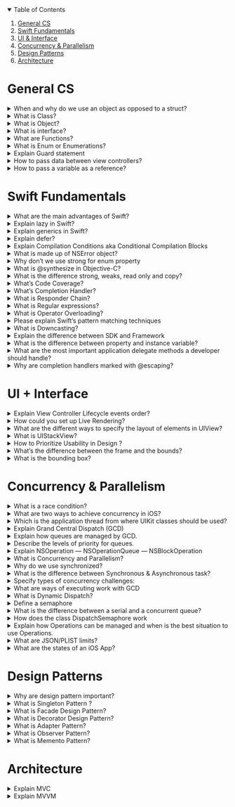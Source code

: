 <!-- TABLE OF CONTENTS -->
<details open="open">
  <summary>Table of Contents</summary>
  <ol>
    <li><a href="#General-CS">General CS</a></li>
    <li><a href="#Swift-Fundamentals">Swift Fundamentals</a></li>
    <li><a href="#UI-&-Interface">UI & Interface</a></li>
    <li><a href="#Concurrency-&-Parallelism">Concurrency & Parallelism</a></li>
    <li><a href="#Design-Patterns">Design Patterns</a></li>
    <li><a href="#Architecture">Architecture</a></li>
  </ol>
</details>

# General CS

<details>
<summary>
When and why do we use an object as opposed to a struct?
</summary>

| Struct      | Class (Object) |
| :---        |    :--------:  |
| value type | reference type | 
| organized memory |  full object oriented functionality<br> (methods, data, virtual functions, <br>inheritance, etc) |

- When you copy a struct, you end up with two unique copies of the data

- When you copy a class, you end up with two references to one instance of the data

- **Struct** is faster than Class because: To store class, Apple first finds memory in Heap, then maintain the extra field to RETAIN count. Also, store reference of Heap into Stack. So when it comes to access part, it has to process stack and heap

</details>

<details>
<summary>
What is Class?
</summary>

A **class** is an object and how it works. i.e., a class is like a blueprint of an object
</details>

<details>
<summary>
What is Object?
</summary>
An object is an instance of a class
</details>

<details>
<summary>
What is interface?
</summary>

- Like a class, an interface defines methods

- Unlike a class, an interface never implements methods;

- classes that implement the interface implement the methods defined by the interface
</details>

<details>
<summary>
What are Functions?
</summary>
self contained chunks of code that perform specific tasks 
</details>

<details>
<summary>
What is Enum or Enumerations?
</summary>

- **Enumerations** define a finite number of states, and can bundle associated values with each individual state

- you can use them to model the state of your app and its internal processes
</details>


<details>
<summary>
Explain Guard statement
</summary>
a statement that is essentially a redirection or early exit of a statement or function to prevent crashing and incorrect data
</details>


<details>
<summary>
How to pass data between view controllers?
</summary>
There are 3 ways to pass data between view controllers.

- **Segue**, in prepareForSegue method (Forward) - visual connectors between view controllers in storyboards

- **Delegate** (Backward) - design pattern that allows one object to send messages to another object when a specific event happens.

- **Setting variable directly** (Forward) - getting/settings variables within classes 

</details>

<details>
<summary>
How to pass a variable as a reference?
</summary>
there are two types of variables: reference and value types. 

- by passing value type, the variable will create a copy of its data

- by passing reference type variable will just point to the original data in the memory

Arguments are passed by assignment. The rationale behind this is twofold:

- the parameter passed in is actually a reference to an object (but the reference is passed by value)

- some data types are mutable, but others aren't
</details>


# Swift Fundamentals

<details>
<summary>
What are the main advantages of Swift?
</summary>

- **Optional Types**, which make applications crash-resistant

- **Built-in error handling**

- **Closures**: self-contained blocks of functionality that can be passed around and used in your code

- **Much faster compared to other languages**

- **Type-safe language**

- **Supports pattern matching**
</details>

<details>
<summary>
Explain lazy in Swift?
</summary>

An initial value of the **lazy** stored properties is calculated only when the property is called for the first time
</details>

<details>
<summary>
 Explain generics in Swift?
</summary>

**Generics** create code that does not get specific about underlying data types

Provides for optimization of code by allowing us to know what type it is going to contain
</details>

<details>
<summary>
Explain defer?
</summary>

**defer** keyword which provides a block of code that will be executed in the case when execution is leaving the current scope
</details>

<details>
<summary>
Explain Compilation Conditions aka Conditional Compilation Blocks
</summary>
A conditional compilation block allows code to be conditionally compiled depending on the value of one or more compilation conditions.

Every conditional compilation block begins with the **#if** compilation directive and ends with the **#endif** compilation directive.

### Sample Code

```Swift
#if compiler(>=5)
print("Compiled with the Swift 5 compiler or later")
#endif
#if swift(>=4.2)
print("Compiled in Swift 4.2 mode or later")
#endif
#if compiler(>=5) && swift(<5)
print("Compiled with the Swift 5 compiler or later in a Swift mode earlier than 5")
#endif
// Prints "Compiled with the Swift 5 compiler or later"
// Prints "Compiled in Swift 4.2 mode or later"
// Prints "Compiled with the Swift 5 compiler or later in a Swift mode earlier than 5"
```
</details>

<details>
<summary>
What is made up of NSError object?
</summary>
NSError is information about an error condition including a domain, a domain-specific error code, and application-specific information (i.e. user info dictionary).

### Sample Code

```Swift
init(domain: String, code: Int, userInfo: [String : Any]?)
// Returns an NSError object initialized for a given domain and code with a given userInfo dictionary.
```
</details>



<details>
<summary>
Why don’t we use strong for enum property
</summary>
Enums are not objects, so we don’t specify strong or weak
</details>

<details>
<summary>
What is @synthesize in Objective-C?
</summary>
Synthesize generates getter and setter methods for your property.
</details>


<details>
<summary>
What is the difference strong, weaks, read only and copy?
</summary>
strong, weak, assign property attributes define how memory for that property will be managed.

**Strong** means that the reference count will be increased and the reference to it will be maintained through the life of the object

**Weak** ( non-strong reference ), means that we are pointing to an object but not increasing its reference count. It’s often used when creating a parent child relationship. The parent has a strong reference to the child but the child only has a weak reference to the parent.

**Read-only**, we can set the property initially but then it can’t be changed.

**Copy** means that we’re copying the value of the object when it’s created. Also prevents its value from changing.

</details>

<details>
<summary>
What’s Code Coverage?
</summary>
Code coverage is a metric that helps us to measure the value of our unit tests.
</details>

<details>
<summary>
What’s Completion Handler?
</summary>
A completion handler is a closure (“a self-contained block of functionality that can be passed around and used in your code”). It gets passed to a function as an argument and then called when that function is done.

The completion handler takes a chunk of code with 3 arguments: **(NSData?, NSURLResponse?, NSError?)**

They're super convenient when making an API call, and we need to do something when that task is done, like updating the UI to show the data from the API call.
</details>


<details>
<summary>
What is Responder Chain?
</summary>

A **ResponderChain** is a hierarchy of objects that have the opportunity to respond to events received
</details>


<details>
<summary>
What is Regular expressions?
</summary>

**Regular expressions** are special string patterns that describe how to search through a string
</details>


<details>
<summary>
What is Operator Overloading?
</summary>

**Operator overloading** allows us to change how existing operators behave with types that both already exist. 

**Operators** are those symbols like `+`, `*`, and `/`
</details>

<details>
<summary>
Please explain Swift’s pattern matching techniques
</summary>

- **Tuple patterns** are used to match values of corresponding tuple types

- **Type-casting patterns** allow you to cast or match types

- **Wildcard patterns** match and ignore any kind and type of value

- **Optional patterns** are used to match optional values

- **Enumeration case patterns** match cases of existing enumeration types

- **Expression patterns** allow you to compare a given value against a given expression

</details>


<details>
<summary>
What is Downcasting?
</summary>
When we’re casting an object to another type in Objective-C, it’s pretty simple since there’s only one way to do it. In Swift, though, there are two ways to cast — one that’s safe and one that’s not.

- **as** used for upcasting and type casting to bridged type

- **as?** used for safe casting, return nil if failed

- **as!** used to force casting, crash if failed. should only be used when we know the downcast will succeed
</details>


<details>
<summary>
Explain the difference between SDK and Framework
</summary>

**SDK** is a set of software development tools. This set is used for the creation of applications. 

**Framework** is basically a platform which is used for developing software applications. It provides the necessary foundation on which the programs can be developed for a specific platform. 

SDK and Framework complement each other, and SDKs are available for frameworks.
</details>

<details>
<summary>
What is the difference between property and instance variable?
</summary>

**Property** is a more abstract concept. 

**Instance** variable is literally just a storage slot, as a slot in a struct. 

Normally other objects are never supposed to access them directly. Usually, a property will return or set an instance variable, but it could use data from several or none at all.
</details>

<details>
<summary>
What are the most important application delegate methods a developer should handle?
</summary>
The seven most important application delegate methods a developer should handle are:

- **application:willFinishLaunchingWithOptions**
    Method called when the launch process is initiated. This is the first opportunity to execute any code within the app.

- **application:didFinishLaunchingWithOptions**
    Method called when the launch process is nearly complete. Since this method is called is before any of the app’s windows are displayed, it is the last opportunity to prepare the interface and make any final adjustments.

- **applicationDidBecomeActive**
    Once the application has become active, the application delegate will receive a callback notification message via the method applicationDidBecomeActive.
    
    This method is also called each time the app returns to an active state from a previous switch to inactive from a resulting phone call or SMS.

- **applicationWillResignActive**
    There are several conditions that will spawn the **applicationWillResignActive** method. 
    
    Each time a temporary event, such as a phone call, happens this method gets called. It is also important to note that “quitting” an iOS app does not terminate the processes, but rather moves the app to the background.

- **applicationDidEnterBackground**
    This method is called when an iOS app is running, but no longer in the foreground. 
    
    In other words, the user interface is not currently being displayed. 
    
    The app has approximately five seconds to perform tasks and return. If the method does not return within five seconds, the application is terminated.

- **applicationWillEnterForeground**
    This method is called as an app is preparing to move from the background to the foreground. 
    
    The app, however, is not moved into an active state without the **applicationDidBecomeActive** method being called. This method gives a developer the opportunity to re-establish the settings of the previous running state before the app becomes active.

- **applicationWillTerminate**
    This method notifies your application delegate when a termination event has been triggered. 
    
    Hitting the home button no longer quits the application. 
    
    Force quitting the iOS app, or shutting down the device triggers the **applicationWillTerminate** method. This is an opportunity to save the application configuration, settings, and user preferences.

### Two more delegate functions come with iOS13

- **configurationForConnecting**
    It returns the configuration data for UIKit to use when creating a new scene.

- **didDiscardSceneSessions**
    This method is called as an app’s user closed one or more scenes via the app switcher.
</details>

<details>
<summary>
Why are completion handlers marked with @escaping?
</summary>
Because they are executed some point after the enclosing function has been executed.
</details>


# UI + Interface

<details>
<summary>
Explain View Controller Lifecycle events order?
</summary>
There are a few different lifecycle events:

- **loadView**

    Creates the view that the controller manages. It’s only called when the view controller is created and only when done programatically. It is responsible for making the view property exist in the first place.

- **viewDidLoad**

    Called after the controller’s view is loaded into memory. It’s only called when the view is created.

- **viewWillAppear**

    It’s called whenever the view is presented on the screen. In this step the view has bounds defined but the orientation is not applied.

- **viewWillLayoutSubviews**

    Called to notify the view controller that its view is about to layout its subviews. This method is called every time the frame changes

- **viewDidLayoutSubviews**

    Called to notify the view controller that its view has just laid out its subviews. Make additional changes here after the view lays out its subviews.

- **viewDidAppear**

    Notifies the view controller that its view was added to a view hierarchy.

- **viewWillDisappear**

    Before the transition to the next view controller happens and the origin view controller gets removed from screen, this method gets called.

- **viewDidDisappear**

    After a view controller gets removed from the screen, this method gets called. You usually override this method to stop tasks that are should not run while a view controller is not on screen.

- **viewWillTransition(to:with:)**

    When the interface orientation changes, UIKit calls this method on the window’s root view controller before the size changes are about to be made. The root view controller then notifies its child view controllers, propagating the message throughout the view controller hierarchy.
</details>

<details>
<summary>
How could you set up Live Rendering?
</summary>
The attribute @IBDesignable lets Interface Builder perform live updates on a particular view. 

**IBDesignable** requires Init frame to be defined as well in UIView class.

### Sample Code

```Swift 
@IBDesignable 
class MyCustomView: UIView {
   let textLabel = UILabel()

   required init(coder aDecoder: NSCoder) {
         super.init(coder: aDecoder)!
         setupView()
   }
   override init(frame: CGRect) {
          super.init(frame: frame)
          setupView()
   }
```
</details>

<details>
<summary>
What are the different ways to specify the layout of elements in UIView?
</summary>

There are few common ways to specify the layout of elements in a UIView:

- Using **InterfaceBuilder**, you can add a **XIB** file to your project, layout elements within it, then load the XIB in your application code (either automatically, based on naming conventions, or manually)

- Also, using InterfaceBuilder you can create a storyboard for your application

- Use **NSLayoutConstraints** to have elements in a view arranged by Auto Layout

- Create **CGRects** describing the exact coordinates for each element and pass them to UIView

</details>

<details>
<summary>
What is UIStackView?
</summary>

**UIStackView** provides a way to layout a series of views horizontally or vertically. 

We can define how the contained views adjust themselves to the available space.
</details>

<details>
<summary>
How to Prioritize Usability in Design ?
</summary>
Broke down its design process to prioritize usability in 4 steps:

- Think like the user, then design the UX.

- Remember that users are people, not demographics.

- When promoting an app, consider all the situations in which it could be useful.

- Keep working on the utility of the app even after launch.
</details>

<details>
<summary>
What’s the difference between the frame and the bounds?
</summary>

The **bounds** of a UIView is the rectangle, expressed as a location (x,y) and size (width, height) relative to its own coordinate system (0,0). 

The **frame** of a UIView is the rectangle, expressed as a location (x,y) and size (width, height) relative to the superview or parent view it is contained within.

### This means a few things:

- If you create a view at X:0, Y:0, width:100, height:100, its frame and bounds are the same.

- If you move that view to X:100, its frame will reflect that change but its bounds will not. Remember, the bounds is relative to the view’s own space, and internally to the view nothing has changed.

- If you transform the view, e.g. rotating it or scaling it up, the frame will change to reflect that, but the bounds still won’t – as far as the view is concerned internally, it hasn’t changed.

Generally it’s better to modify bounds plus center and transform, and let UIKit calculate the frame for you.
</details>

<details>
<summary>
What is the bounding box?
</summary>
The bounding box is a term used in geometry; it refers to the smallest measure (area or volume) within which a given set of points.
</details>


# Concurrency & Parallelism

<details>
<summary>
What is a race condition?
</summary>

A **race condition** occurs when two or more threads can access shared data and they try to change it at the same time.

</details>

<details>
<summary>
What are two ways to achieve concurrency in iOS?
</summary>
Dispatch queues, Operation queues, handling threads manually.
</details>

<details>
<summary>
Which is the application thread from where UIKit classes should be used?
</summary>
The main thread.
</details>

<details>
<summary>
Explain Grand Central Dispatch (GCD)
</summary>

GCD is a library that provides a low-level and object-based API to run tasks concurrently while managing threads behind the scenes

</details>

<details>
<summary>
Explain how queues are managed by GCD.
</summary>

</details>

<details>
<summary>
Describe the levels of priority for queues.
</summary>

- **.userInteractive** - interacting with users
    high

- **.userInitiated** - initiated/started by user 
    default

- **.utility**
    low

- **.background**
    background

</details>

<details>
<summary>
Explain NSOperation — NSOperationQueue — NSBlockOperation
</summary>

</details>

<details>
<summary>
What is Concurrency and Parallelism?
</summary>

- **Concurrency**: the ability to decompose a program, algorithm, or problem into smaller components or units that can be executed out-of-order, or in partial order, without affecting the final outcome. ie. **Concurrency** is the act of dividing up work.

- **Parallelism**: Parallel programming utilizes a shift from procedural tasks, which run sequentially, to tasks that run at the same time.

### Short of it:

- **Concurrency** is about dealing with lots of things at once.

- **Parallelism** is about doing lots of things at once

</details>

<details>
<summary>
Why do we use synchronized?
</summary>
Synchronized guarantees that only one thread can be executing that code in the block at any given time.
</details>

<details>
<summary>
What is the difference between Synchronous & Asynchronous task?
</summary>

**Synchronous**: waits until the task have completed 

**Asynchronous**: completes a task in the background and can notify you when complete
</details>

<details>
<summary>
Specify types of concurrency challenges: 
</summary>

- **Deadlocks**: A deadlock occurs when two or sometimes more tasks wait for the other to finish, and neither ever does.

- **Priority Inversion** 

- **Race Conditions**: A race condition occurs when two or more threads can access shared data and they try to change it at the same time.

- **Critical Section**: 

- **Locking(mutexes, rendez vous, semaphores)**
    A **mutex** is like a token that passes from one thread to another, allowing one thread at a time to proceed.

    **rendez vous**: Threads that get to the rendezvous point wait until all the threads have reached the rendezvous point, and then they continue.     

</details>

<details>
<summary>
What are ways of executing work with GCD 
</summary>

- **Readers-Writers Problem**

- **DispatchWorkItem**

- **DispatchGroups**

- **Concurrent Loops**

- **Delayed Task Execution**

</details>


<details>
<summary>
What is Dynamic Dispatch?
</summary>
Dynamic Dispatch is the process of selecting which implementation of a polymorphic operation that’s a method or a function to call at run time. 

i.e When a class to override methods and properties declared in its superclasses
</details>

<details>
<summary>
Define a semaphore
</summary>
A data structure that is useful for solving a variety of synchronization problems
</details>

<details>
<summary>
What is the difference between a serial and a concurrent queue?
</summary>

- **Serial queues** (aka private dispatch queues) execute one task at a time in the order in which they are added to the queue

- **Concurrent queues** (also known as a type of global dispatch queue) execute one or more tasks concurrently, but tasks are still started in the order in which they were added to the queue
</details>

<details>
<summary>
How does the class DispatchSemaphore work
</summary>
An object that controls access to a resource across multiple execution contexts through use of a traditional counting semaphore.

Increment a semaphore count by calling **signal()**

Decrement a semaphore count by calling **wait()** or one of its variants that specifies a timeout.

#### Two components:

- **A threads queue** - used by the semaphore to keep track of waiting threads in FIFO order (The first thread entered to the queue will be the first to get access to the shared resource once it is available).

- **A counter value** - used by the semaphore to decide if a thread should get access to a shared resource or not. The counter value changes when we call signal() or wait() functions.

</details>

<details>
<summary>
Explain how Operations can be managed and when is the best situation to use Operations.
</summary>

Managed in a blockOperation, blockOperations are then used in

```class OperationQueue : NSObject``` 

**blockOperations** are a bridge between GCD and Operations 

- best used for developer control and code reusability 

</details>

<details>
<summary>
What are JSON/PLIST limits?
</summary>

</details>

<details>
<summary>
What are the states of an iOS App?
</summary>

- **Non-running** — The app is not running.

- **Inactive** — The app is running in the foreground, but not receiving events. An iOS app can be placed into an inactive state, for example, when a call or SMS message is received.

- **Active** — The app is running in the foreground, and receiving events.

- **Background** — The app is running in the background, and executing code.

- **Suspended** — The app is in the background, but no code is being executed.
</details>

# Design Patterns

<details>
<summary>
Why are design pattern important?
</summary>

**Design patterns** are reusable solutions to common problems in software design. They’re templates designed to help you write code that’s easy to understand and reuse. 

Most common Cocoa design patterns:
- **Creational**: Singleton.

- **Structural**: Decorator, Adapter, Facade.

- **Behavioral**: Observer, and, Memento
</details>


<details>
<summary>
What is Singleton Pattern ?
</summary>

The **Singleton design pattern** ensures that only one instance exists for a given class and that there’s a global access point to that instance. 

It usually uses lazy loading to create the single instance when it’s needed the first time.
</details>


<details>
<summary>
What is Facade Design Pattern?
</summary>

The **Facade design pattern** provides a single interface to a complex subsystem. 

Instead of exposing the user to a set of classes and their APIs, you only expose one simple unified API.
</details>

<details>
<summary>
What is Decorator Design Pattern?
</summary>

The **Decorator pattern** dynamically adds behaviors and responsibilities to an object without modifying its code. 

It’s an alternative to subclassing where you modify a class’s behavior by wrapping it with another object.
</details>

<details>
<summary>
What is Adapter Pattern?
</summary>

**Adapter** allows classes with incompatible interfaces to work together. 

It wraps itself around an object and exposes a standard interface to interact with that object.
</details>

<details>
<summary>
What is Observer Pattern?
</summary>

In the **Observer pattern**, one object notifies other objects of any state changes.

Cocoa implements the observer pattern in two ways: Notifications and Key-Value Observing (KVO).
</details>


<details>
<summary>
What is Memento Pattern?
</summary>

**Memento Pattern** saves items somewhere else. Later on, this externalized state can be restored without violating encapsulation; that is, private data remains private. One of Apple’s specialized implementations of the Memento pattern is Archiving other hand iOS uses the Memento pattern as part of State Restoration.
</details>

# Architecture

<details>
<summary>
Explain MVC
</summary>

- **Models** — responsible for the domain data or a data access layer which manipulates the data, think of ‘Person’ or ‘PersonDataProvider’ classes.

- **Views** — responsible for the presentation layer (GUI), for iOS environment think of everything starting with ‘UI’ prefix.

- **Controller**/**Presenter**/**ViewModel** — the glue or the mediator between the Model and the View, in general responsible for altering the Model by reacting to the user’s actions performed on the View and updating the View with changes from the Model.

</details>

<details>
<summary>
Explain MVVM
</summary>

**Model-View-ViewModel (MVVM)** is a structural design pattern that separates objects into three distinct groups:

- **Models** hold application data. They’re usually structs or simple classes.

- **Views** display visual elements and controls on the screen. They’re typically subclasses of UIView.

- **View models** transform model information into values that can be displayed on a view. They’re usually classes, so they can be passed around as references.

</details>